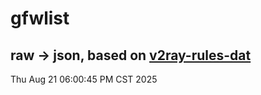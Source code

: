 # gfwlist
## raw -> json, based on [v2ray-rules-dat](https://github.com/Loyalsoldier/v2ray-rules-dat)
Thu Aug 21 06:00:45 PM CST 2025

